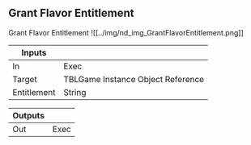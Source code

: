 ## Grant Flavor Entitlement
Grant Flavor Entitlement
![[../img/nd_img_GrantFlavorEntitlement.png]]

|Inputs||
|--|--|
| In | Exec |
| Target | TBLGame Instance Object Reference |
| Entitlement | String |

|Outputs||
|--|--|
| Out | Exec |
